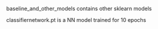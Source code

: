 baseline_and_other_models contains other sklearn models

classifiernetwork.pt is a NN model trained for 10 epochs
